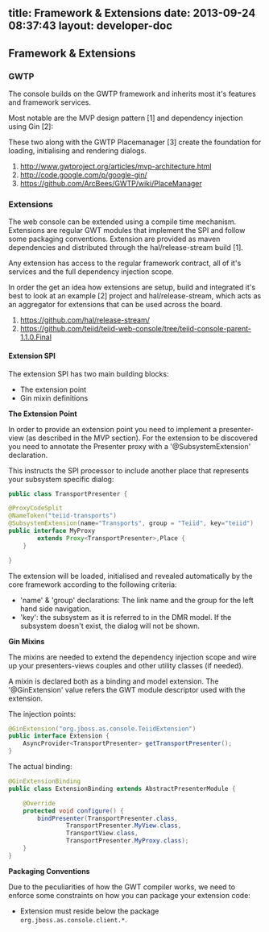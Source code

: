 title: Framework & Extensions
date: 2013-09-24 08:37:43
layout: developer-doc
---


## Framework & Extensions

### GWTP

The console builds on the GWTP framework and inherits most it's features and framework services. 

Most notable are the MVP design pattern [1] and dependency injection using Gin [2]:
 
These two along with the GWTP Placemanager [3] create the foundation for loading, initialising and rendering dialogs. 

1. http://www.gwtproject.org/articles/mvp-architecture.html
2. http://code.google.com/p/google-gin/
3. https://github.com/ArcBees/GWTP/wiki/PlaceManager


### Extensions

The web console can be extended using a compile time mechanism. Extensions are regular GWT modules that implement the SPI and follow some packaging conventions. Extension are provided as maven dependencies and distributed through the hal/release-stream build [1].

Any extension has access to the regular framework contract, all of it's services and the full dependency injection scope.

In order the get an idea how extensions are setup, build and integrated it's best to look at an example [2] project and hal/release-stream, which acts as an aggregator for extensions that can be used across the board.

1. https://github.com/hal/release-stream/
2. https://github.com/teiid/teiid-web-console/tree/teiid-console-parent-1.1.0.Final

#### Extension SPI

The extension SPI has two main building blocks: 

- The extension point
- Gin mixin definitions

**The Extension Point**

In order to provide an extension point you need to implement a presenter-view (as described in the MVP section). For the extension to be discovered you need to annotate the Presenter proxy with a '@SubsystemExtension' declaration.

This instructs the SPI processor to include another place that represents your subsystem specific dialog:

``` java
public class TransportPresenter {

@ProxyCodeSplit
@NameToken("teiid-transports")
@SubsystemExtension(name="Transports", group = "Teiid", key="teiid")
public interface MyProxy 
		extends Proxy<TransportPresenter>,Place {
    }

}
```

The extension will be loaded, initialised and revealed automatically by the core framework according to the following criteria:

- 'name' & 'group' declarations: The link name and the group for the left hand side navigation.
- 'key': the subsystem as it is referred to in the DMR model. If the subsystem doesn't exist, the dialog will not be shown.

**Gin Mixins**

The mixins are needed to extend the dependency injection scope and wire up your presenters-views couples and other utility classes (if needed).

A mixin is declared both as a binding and model extension. The '@GinExtension' value refers the GWT module descriptor used with the extension.

The injection points:

``` java
@GinExtension("org.jboss.as.console.TeiidExtension")
public interface Extension {
    AsyncProvider<TransportPresenter> getTransportPresenter();
}
```

The actual binding:

``` java
@GinExtensionBinding
public class ExtensionBinding extends AbstractPresenterModule {

    @Override
    protected void configure() {
        bindPresenter(TransportPresenter.class,
        		TransportPresenter.MyView.class,
                TransportView.class,
                TransportPresenter.MyProxy.class);
    }
}
```

**Packaging Conventions**

Due to the peculiarities of how the GWT compiler works, we need to enforce some constraints on how you can package your extension code:

- Extension must reside below the package ```org.jboss.as.console.client.*```. 

